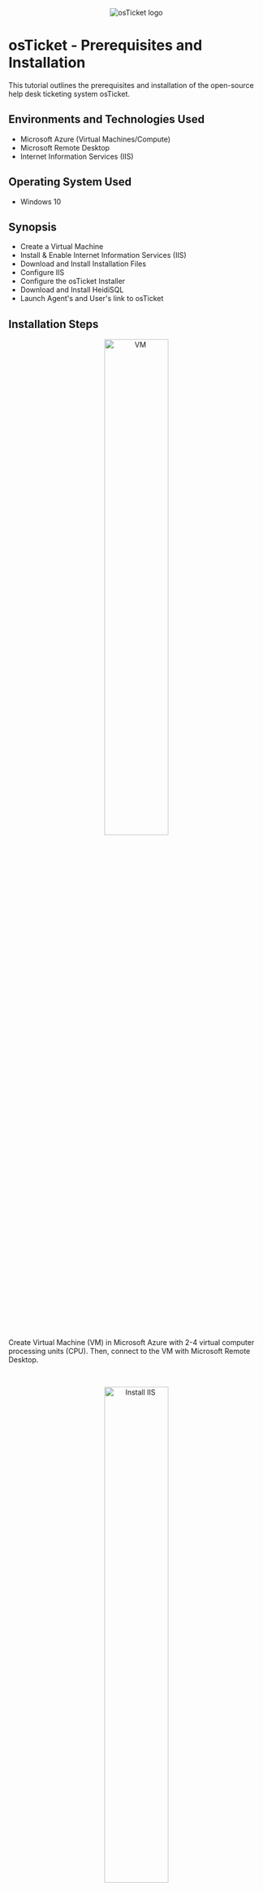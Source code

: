 
<p align="center">
<img src="https://i.imgur.com/Clzj7Xs.png" alt="osTicket logo"/>
</p>

<h1>osTicket - Prerequisites and Installation</h1>
This tutorial outlines the prerequisites and installation of the open-source help desk ticketing system osTicket.<br />


<h2>Environments and Technologies Used</h2>

- Microsoft Azure (Virtual Machines/Compute)
- Microsoft Remote Desktop
- Internet Information Services (IIS)

<h2>Operating System Used </h2>

- Windows 10</b>

<h2>Synopsis</h2>

- Create a Virtual Machine 
- Install & Enable Internet Information Services (IIS)
- Download and Install Installation Files
- Configure IIS
- Configure the osTicket Installer
- Download and Install HeidiSQL
- Launch Agent's and User's link to osTicket

<h2>Installation Steps</h2>

<p align="center">
<img src="https://i.imgur.com/HcOnrqb.png" height="50%" width="50%" alt="VM"/>
</p>
<p> Create Virtual Machine (VM) in Microsoft Azure with 2-4 virtual computer processing units (CPU). Then, connect to the VM with Microsoft Remote Desktop. 
</p>
<br />

<p align="center">
<img src="https://i.imgur.com/dznSw6k.png" height="50%" width="50%" alt="Install IIS"/>
</p>
<p> In the VM's control panel, access Programs: Turn Windows Features On or Off. In the IIS's subfolder of World Wide Web Services' (WWS) subfolder of Application Development, check CGI. In the WWWS' subfolder of Common HTTP Features, make sure all the boxes have been checked (or X). 
</p>
<br />

<p align="center">
<img src="https://i.imgur.com/IWxHXqU.png" height="50%" width="50%" alt="Installation Files"/>
</p>
<p> Download and install PHP Manager for IIS, IIS URL Rewrite Module, and PHP zip File. Create a directory C:\PHP. Extract PHP zip file, and insert in C:\PHP. Download and install Microsoft C++ 2015-2022 Redistributable and MySQL Server 5.5. 
</p>
<br />

<p align="center">
<img src="https://i.imgur.com/utnjqwE.png" height="50%" width="50%" alt="MySQL"/>
</p>
<p> When installing MySQL Server, select Typical Setup and launch the Configuration Wizard. Select Standard Configuration and add your root password. 
</p>
<br />

<p align="center">
<img src="https://i.imgur.com/JzPYRlt.png" height="50%" width="50%" alt="IIS"/>
</p>
<p> Open IIS and run as administrator. Register PHP with the php_cgi that was extracted earlier into the C:\PHP. Restart IIS. 
</p>
<br />

<p align="center">
<img src="https://i.imgur.com/tVOW7mn.png" height="50%" width="50%" alt="osTicket"/>
</p>
<p> Download and install osTicket, Extract the "upload" folder and drop it into C:\inetpub\wwwroot. Rename the "upload" folder to "osTicket." Reload IIS, and Restart server (or Stop then Start server). 
</p>
<br />

<p align="center">
<img src="https://i.imgur.com/KCm4IbZ.png" height="50%" width="50%" alt="Reboot IIS"/>
</p>
<p align="center"> In IIS Connections, go to osTicket, then click on Browse *:80 (http). 
</p>
<br />


<p align="center">
<img src="https://i.imgur.com/REogFsQ.png" height="50%" width="50%" alt="Initial osTicket Screen"/>
</p>
<p align="center"> If installed correctly, the osTicket Installer appears on a web page. 
</p>
<br />


<p align="center">
<img src="https://i.imgur.com/FhGQ4D4.png" height="50%" width="50%" alt="Disk Sanitization Steps"/>
</p>
<p> In IIS, access the PHP Manager. Enable the following extensions: php_imap.dll, php_intl.dll, and php_opcache.dll. Restart IIS. Refresh the webpage. Notice the changes in the features. 
</p>
<br />


<p align="center">
<img src="https://i.imgur.com/bkrPDPy.png" height="50%" width="50%" alt="Rename"/>
</p>
<p align="center"> Access the osTicket's subfolder: Include. Select "ost-sampleconfig.php" and rename it "ost-config.php." 
<br />

<p align="center">
<img src="https://i.imgur.com/BGW2YUH.png" height="50%" width="50%" alt="Permissions"/>
</p>
<p> In ost-config.php's Properties' Security section, Disable Inheritance, and add new permissions for the principal "Everyone" and select all the basic permissions. 
</p>
<br />

<p align="center">
<img src="https://i.imgur.com/fJqc7qe.png" height="50%" width="50%" alt=""/>
</p>
<p align="center"> Return to the osTicket Installer in the web browser. Fill in the blanks, but stop at the Data Settings. 
</p>
<br />

<p align="center">
<img src="https://i.imgur.com/NI8VRRi.png" height="50%" width="50%" alt="HeidiSQL"/>
</p>
<p align="center"> Download and install HeidiSQL. Launch HeidiSQL. Click New. The username "Root" had already been selected. Insert Password. Click Open.
</p>
<br />

<p align="center">
<img src="https://i.imgur.com/bPGVgEr.png" height="50%" width="50%" alt="Database"/>
</p>
<p align="center"> (In HeidiSQL) Under "Unnamed," create a new Database called osTicket. 
</p>
<br />

<p align="center">
<img src="https://i.imgur.com/cy3dEv3.png" height="50%" width="50%" alt="Finish osTicket Installer"/>
</p>
<p> Return to the osTicket Installer to the Data Settings section. Insert database name "osTicket." Insert username "root." Insert password. Click Install Now. 
</p>
<br />

<p align="center">
<img src="https://i.imgur.com/L23FWoQ.png" height="50%" width="50%" alt="Verify Setup"/>
</p>
<p align="center"> If installed correctly, the above image will appear in the web browser. 
</p>
<br />

<p align="center">
<img src="https://i.imgur.com/Tg25Iih.png" height="50%" width="50%" alt="Clean Up"/>
</p>
<p> Access the osTicket's subfolder "Setup" and delete it. Return to the Include folder. Go to "ost-config.php" Properties. In the Security section, change the principal "Everyone" permission to "Read Only."
</p>
<br /> 

<p align="center">
<img src="https://i.imgur.com/OVVVtdx.png" height="50%" width="50%" alt="Agent's Page"/>
</p>
<p align="center"> Going to the following link "http://localhost/osTicket/scp/login.php" will grant agents access to the osTicket. 
</p>
<br /> 

<p align="center">
<img src="https://i.imgur.com/ubUCd3K.png" height="50%" width="50%" alt="Conclude"/>
</p>
<p> This concludes the tutorial. The next one will build onto this with post configuring the osTicket. 
</p>
<br />


<p align="center">
<img src="https://i.imgur.com/U8VPRJw.png" height="50%" width="50%" alt="Agent's Page"/>
</p>
<p align="center"> Going to the following link "http://localhost/osTicket/" will grant users access to the osTicket. 
</p>
<br /> 
